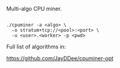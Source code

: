 
Multi-algo CPU miner.

```

./cpuminer -a <algo> \
  -o stratum+tcp://<pool>:<port> \
  -u <user>.<worker> -p <pwd>

```

Full list of algorithms in:

https://github.com/JayDDee/cpuminer-opt

